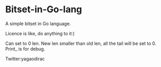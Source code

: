 # Bitset-in-Go-lang
A simple bitset in Go language.

Licence is like, do anything to it:)

Can set to 0 len.
New len smaller than old len, all the tail will be set to 0.
Print_ is for debug.

Twitter:yagaodirac